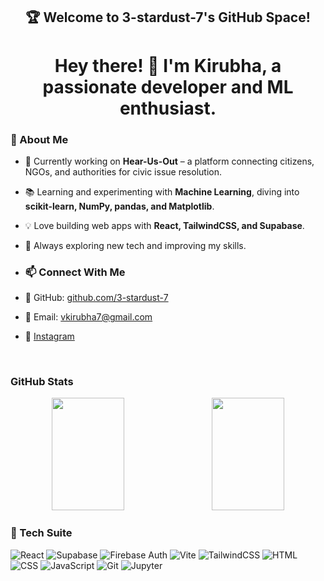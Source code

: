  <h2 align="center">🏆 Welcome to 3-stardust-7's GitHub Space!</h2>

 <h1 align="center"> Hey there! 👋 I'm Kirubha, a passionate developer and ML enthusiast. </h1>

### 🚀 About Me  
- 🔭 Currently working on **Hear-Us-Out** – a platform connecting citizens, NGOs, and authorities for civic issue resolution.  
- 📚 Learning and experimenting with **Machine Learning**, diving into **scikit-learn, NumPy, pandas, and Matplotlib**.  
- 💡 Love building web apps with **React, TailwindCSS, and Supabase**.  
- 🔬 Always exploring new tech and improving my skills.  

- ### 📫 Connect With Me  
- 🔗 GitHub: [github.com/3-stardust-7](https://github.com/3-stardust-7)  
- 📧 Email: vkirubha7@gmail.com
- 📸 [Instagram](https://instagram.com/3._stardust_.7)
  
<br>

### GitHub Stats
<p align="center">
  <img src="https://github-readme-stats.vercel.app/api?username=3-stardust-7&show_icons=true&theme=tokyonight" width="48%" height="180" style="margin-right: 10px;">
  <img src="https://github-readme-stats.vercel.app/api/top-langs/?username=3-stardust-7&layout=compact&theme=gruvbox" width="48%" height="180">
</p>

### 🔧 Tech Suite
![React](https://img.shields.io/badge/React-blue?style=for-the-badge&logo=react) ![Supabase](https://img.shields.io/badge/Supabase-green?style=for-the-badge&logo=supabase) ![Firebase Auth](https://img.shields.io/badge/Firebase_Auth-orange?style=for-the-badge&logo=firebase) ![Vite](https://img.shields.io/badge/Vite-purple?style=for-the-badge&logo=vite) ![TailwindCSS](https://img.shields.io/badge/TailwindCSS-blue?style=for-the-badge&logo=tailwind-css) ![HTML](https://img.shields.io/badge/HTML-orange?style=for-the-badge&logo=html5) ![CSS](https://img.shields.io/badge/CSS-blue?style=for-the-badge&logo=css3) ![JavaScript](https://img.shields.io/badge/JavaScript-yellow?style=for-the-badge&logo=javascript) ![Git](https://img.shields.io/badge/Git-black?style=for-the-badge&logo=git) ![Jupyter](https://img.shields.io/badge/Jupyter-orange?style=for-the-badge&logo=jupyter)


